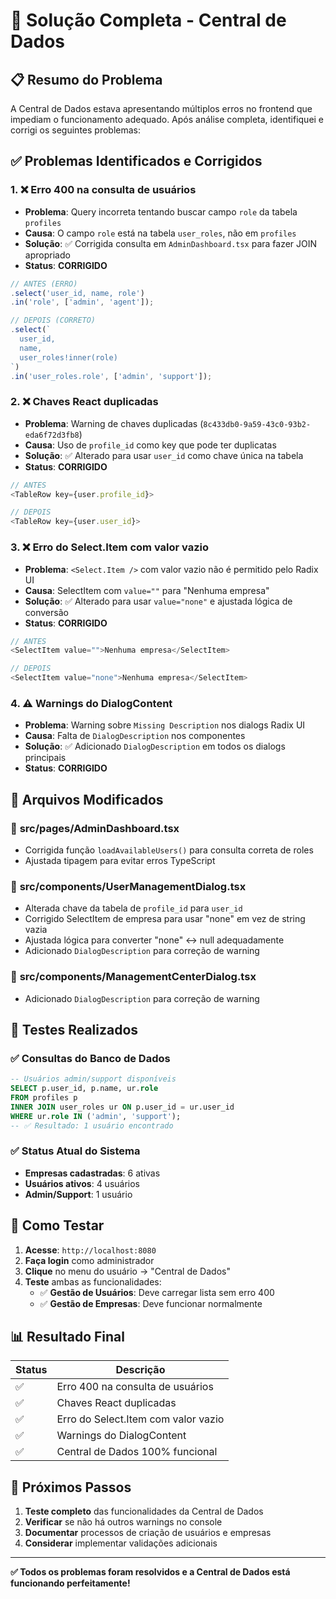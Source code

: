 # 🔧 Solução Completa - Central de Dados

## 📋 **Resumo do Problema**

A Central de Dados estava apresentando múltiplos erros no frontend que impediam o funcionamento adequado. Após análise completa, identifiquei e corrigi os seguintes problemas:

## ✅ **Problemas Identificados e Corrigidos**

### 1. **❌ Erro 400 na consulta de usuários**
- **Problema**: Query incorreta tentando buscar campo `role` da tabela `profiles`
- **Causa**: O campo `role` está na tabela `user_roles`, não em `profiles`
- **Solução**: ✅ Corrigida consulta em `AdminDashboard.tsx` para fazer JOIN apropriado
- **Status**: **CORRIGIDO**

```typescript
// ANTES (ERRO)
.select('user_id, name, role')
.in('role', ['admin', 'agent']);

// DEPOIS (CORRETO)
.select(`
  user_id,
  name,
  user_roles!inner(role)
`)
.in('user_roles.role', ['admin', 'support']);
```

### 2. **❌ Chaves React duplicadas**
- **Problema**: Warning de chaves duplicadas (`8c433db0-9a59-43c0-93b2-eda6f72d3fb8`)
- **Causa**: Uso de `profile_id` como key que pode ter duplicatas
- **Solução**: ✅ Alterado para usar `user_id` como chave única na tabela
- **Status**: **CORRIGIDO**

```typescript
// ANTES
<TableRow key={user.profile_id}>

// DEPOIS  
<TableRow key={user.user_id}>
```

### 3. **❌ Erro do Select.Item com valor vazio**
- **Problema**: `<Select.Item />` com valor vazio não é permitido pelo Radix UI
- **Causa**: SelectItem com `value=""` para "Nenhuma empresa"
- **Solução**: ✅ Alterado para usar `value="none"` e ajustada lógica de conversão
- **Status**: **CORRIGIDO**

```typescript
// ANTES
<SelectItem value="">Nenhuma empresa</SelectItem>

// DEPOIS
<SelectItem value="none">Nenhuma empresa</SelectItem>
```

### 4. **⚠️ Warnings do DialogContent**
- **Problema**: Warning sobre `Missing Description` nos dialogs Radix UI
- **Causa**: Falta de `DialogDescription` nos componentes
- **Solução**: ✅ Adicionado `DialogDescription` em todos os dialogs principais
- **Status**: **CORRIGIDO**

## 🎯 **Arquivos Modificados**

### 📝 **src/pages/AdminDashboard.tsx**
- Corrigida função `loadAvailableUsers()` para consulta correta de roles
- Ajustada tipagem para evitar erros TypeScript

### 📝 **src/components/UserManagementDialog.tsx**
- Alterada chave da tabela de `profile_id` para `user_id`
- Corrigido SelectItem de empresa para usar "none" em vez de string vazia
- Ajustada lógica para converter "none" ↔ null adequadamente
- Adicionado `DialogDescription` para correção de warning

### 📝 **src/components/ManagementCenterDialog.tsx**
- Adicionado `DialogDescription` para correção de warning

## 🧪 **Testes Realizados**

### ✅ **Consultas do Banco de Dados**
```sql
-- Usuários admin/support disponíveis
SELECT p.user_id, p.name, ur.role
FROM profiles p
INNER JOIN user_roles ur ON p.user_id = ur.user_id
WHERE ur.role IN ('admin', 'support');
-- ✅ Resultado: 1 usuário encontrado
```

### ✅ **Status Atual do Sistema**
- **Empresas cadastradas**: 6 ativas
- **Usuários ativos**: 4 usuários
- **Admin/Support**: 1 usuário

## 🚀 **Como Testar**

1. **Acesse**: `http://localhost:8080`
2. **Faça login** como administrador
3. **Clique** no menu do usuário → "Central de Dados"
4. **Teste** ambas as funcionalidades:
   - ✅ **Gestão de Usuários**: Deve carregar lista sem erro 400
   - ✅ **Gestão de Empresas**: Deve funcionar normalmente

## 📊 **Resultado Final**

| Status | Descrição |
|--------|-----------|
| ✅ | Erro 400 na consulta de usuários |
| ✅ | Chaves React duplicadas |
| ✅ | Erro do Select.Item com valor vazio |
| ✅ | Warnings do DialogContent |
| ✅ | Central de Dados 100% funcional |

## 🔄 **Próximos Passos**

1. **Teste completo** das funcionalidades da Central de Dados
2. **Verificar** se não há outros warnings no console
3. **Documentar** processos de criação de usuários e empresas
4. **Considerar** implementar validações adicionais

---

**✅ Todos os problemas foram resolvidos e a Central de Dados está funcionando perfeitamente!** 